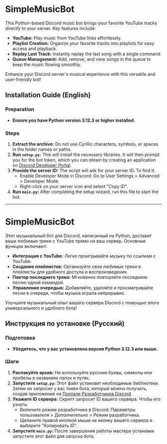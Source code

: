 # SimpleMusicBot

This Python-based Discord music bot brings your favorite YouTube tracks directly to your server. Key features include:

- **YouTube:** Play music from YouTube links effortlessly.
- **Playlist Creation:** Organize your favorite tracks into playlists for easy access and playback.
- **Replay Last Track:** Instantly replay the last song with a single command.
- **Queue Management:** Add, remove, and view songs in the queue to keep the music flowing smoothly.

Enhance your Discord server's musical experience with this versatile and user-friendly bot!

## Installation Guide (English)

### Preparation
- **Ensure you have Python version 3.12.3 or higher installed.**

### Steps

1. **Extract the archive:** Do not use Cyrillic characters, symbols, or spaces in the folder names or paths.
2. **Run `setup.py`:** This will install the necessary libraries. It will then prompt you for the bot token, which you can obtain by creating an application on [Discord Developer Portal](https://discord.com/developers/applications).
3. **Provide the server ID:** The script will ask for your server ID. To find it:
   - Enable Developer Mode in Discord: Go to User Settings > Advanced > Developer Mode.
   - Right-click on your server icon and select "Copy ID".
4. **Run `main.py`:** After completing the setup wizard, run this file to start the bot.

---

# SimpleMusicBot

Этот музыкальный бот для Discord, написанный на Python, доставит ваши любимые треки с YouTube прямо на ваш сервер. Основные функции включают:

- **Интеграция с YouTube:** Легко проигрывайте музыку по ссылкам с YouTube.
- **Создание плейлистов:** Организуйте свои любимые треки в плейлисты для удобного доступа и воспроизведения.
- **Повтор последнего трека:** Мгновенно повторяйте последнюю песню одной командой.
- **Управление очередью:** Добавляйте, удаляйте и просматривайте песни в очереди, чтобы музыка играла непрерывно.

Улучшите музыкальный опыт вашего сервера Discord с помощью этого универсального и удобного бота!

## Инструкция по установке (Русский)

### Подготовка
- **Убедитесь, что у вас установлена версия Python 3.12.3 или выше.**

### Шаги

1. **Распакуйте архив:** Не используйте русские буквы, символы или пробелы в названиях папок и путях.
2. **Запустите `setup.py`:** Этот файл установит необходимые библиотеки. Затем он запросит у вас токен бота, который можно получить, создав приложение на [Портале Разработчиков Discord](https://discord.com/developers/applications).
3. **Укажите ID сервера:** Скрипт запросит ID вашего сервера. Чтобы его узнать:
   - Включите режим разработчика в Discord: Параметры пользователя > Дополнительно > Режим разработчика.
   - Щелкните правой кнопкой мыши на иконку вашего сервера и выберите "Копировать ID".
4. **Запустите `main.py`:** После завершения работы мастера установки запустите этот файл для запуска бота.
